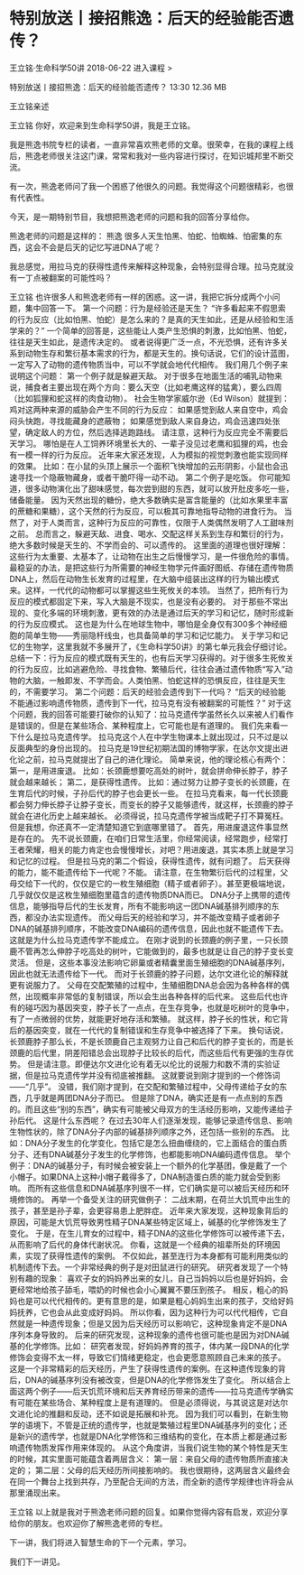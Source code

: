 # 特别放送丨接招熊逸：后天的经验能否遗传？


王立铭·生命科学50讲
2018-06-22
进入课程 >

特别放送丨接招熊逸：后天的经验能否遗传？
13:30 12.36 MB

王立铭亲述

王立铭
你好，欢迎来到生命科学50讲，我是王立铭。

我是熊逸书院专栏的读者，一直非常喜欢熊老师的文章。很荣幸，在我的课程上线后，熊逸老师很关注这门课，常常和我对一些内容进行探讨，在知识城邦里不断交流。

有一次，熊逸老师问了我一个困惑了他很久的问题。我觉得这个问题很精彩，也很有代表性。

今天，是一期特别节目，我想把熊逸老师的问题和我的回答分享给你。

熊逸老师的问题是这样的：
熊逸
很多人天生怕黑、怕蛇、怕蜘蛛、怕密集的东西，这会不会是后天的记忆写进DNA了呢？

我总感觉，用拉马克的获得性遗传来解释这种现象，会特别显得合理。拉马克就没有一丁点被翻案的可能性吗？

王立铭
也许很多人和熊逸老师有一样的困惑。这一讲，我把它拆分成两个小问题，集中回答一下。
第一个问题：行为是经验还是天生？
“许多看起来不假思索的行为反应（比如怕黑、怕蛇）是怎么来的？是真的天生如此，还是从经验和生活学来的？”
一个简单的回答是，这些能让人类产生恐惧的刺激，比如怕黑、怕蛇，往往是天生如此，是遗传决定的。
或者说得更广泛一点，不光恐惧，还有许多关系到动物生存和繁衍基本需求的行为，都是天生的。换句话说，它们的设计蓝图，一定写入了动物的遗传物质当中，可以不学就会地代代相传。
我们用几个例子来说明这个问题：
第一个例子就是躲避天敌。
对于很多在地面生活的哺乳动物来说，捕食者主要出现在两个方向：要么天空（比如老鹰这样的猛禽），要么四周（比如狐狸和蛇这样的肉食动物）。
社会生物学家威尔逊（Ed Wilson）就提到：鸡对这两种来源的威胁会产生不同的行为反应：
如果感觉到敌人来自空中，鸡会闷头快跑，寻找能藏身的遮蔽物；
如果感觉到敌人来自身边，鸡会迅速四处张望，确定敌人的方位，然后选择逃跑路线。
请注意，这种行为反应完全不需要后天学习。
哪怕是在人工饲养环境里长大的、一辈子没见过老鹰和狐狸的鸡，也会有一模一样的行为反应。
近年来大家还发现，人为模拟的视觉刺激也能实现同样的效果。
比如：在小鼠的头顶上展示一个面积飞快增加的云形阴影，小鼠也会迅速寻找一个隐蔽物藏身，或者干脆吓得一动不动。
第二个例子是吃饭。
你可能知道，很多动物演化出了甜味感觉，每次尝到甜的东西，就可以放开肚皮多吃一些，储备能量。
因为天然出现的糖份，绝大多数确实是富含能量的（比如水果里丰富的蔗糖和果糖），这个天然的行为反应，可以极其可靠地指导动物的进食行为。
当然了，对于人类而言，这种行为反应的可靠性，仅限于人类偶然发明了人工甜味剂之前。
总而言之，躲避天敌、进食、喝水、交配这样关系到生存和繁衍的行为，绝大多数时候是天生的、不学而会的、可以遗传的。
这里面的道理也很好理解：这些行为太重要、太基本了，让动物在出生之后慢慢学习，是一件很危险的事情。
最稳妥的办法，是把这些行为所需要的神经生物学元件画好图纸、存储在遗传物质DNA上，然后在动物生长发育的过程里，在大脑中组装出这样的行为输出模式来。这样，一代代的动物都可以掌握这些生死攸关的本领。
当然了，把所有行为反应的模式都固定下来，写入大脑是不现实，也是没有必要的。
对于那些不常出现的、变化多端的环境刺激，更有效的办法是通过后天的学习和记忆，随时形成新的行为反应模式。
这也是为什么在地球生物中，哪怕是全身仅有300多个神经细胞的简单生物——秀丽隐杆线虫，也具备简单的学习和记忆能力。
关于学习和记忆的生物学，这里我就不多展开了，《生命科学50讲》的第七单元我会仔细讨论。
总结一下：行为反应的模式既有天生的，也有后天学习获得的。对于很多生死攸关的行为反应，比如逃避危险、寻找食物、繁殖后代，往往会通过遗传物质“写入”动物的大脑，一触即发、不学而会。人类怕黑、怕蛇这样的恐惧反应，往往是天生的，不需要学习。
第二个问题：后天的经验会遗传到下一代吗？
“后天的经验能不能通过影响遗传物质，遗传到下一代，拉马克有没有被翻案的可能性？”
对于这个问题，我的回答可能要打破你的认知了：拉马克遗传学虽然长久以来被人们看作是错误的，但是在某些场合、某种程度上，它可能也是有道理的。
我们先来看一下什么是拉马克遗传学。
拉马克这个人在中学生物课本上就出现过，只不过是以反面典型的身份出现的。
拉马克是19世纪初期法国的博物学家，在达尔文提出进化论之前，拉马克就提出了自己的进化理论。
简单来说，他的理论核心有两个：
第一，是用进废退。
比如：长颈鹿想要吃高处的树叶，就会拼命伸长脖子，脖子就会越来越长；
第二，是获得性遗传。
比如：通过努力让脖子变长的长颈鹿，在生育后代的时候，子孙后代的脖子也会更长一些。
在拉马克看来，每一代长颈鹿都会努力伸长脖子让脖子变长，而变长的脖子又能够遗传，就这样，长颈鹿的脖子就会在进化历史上越来越长。
必须得说，拉马克遗传学被当成靶子打不算冤枉。但是我想，你还真不一定清楚知道它到底哪里错了。
首先，用进废退这件事显然是存在的。
先不说长颈鹿，在咱们日常生活里，你经常阅读，经常跑步，经常打王者荣耀，相关的能力肯定也会慢慢增长，对吧？用进废退，其实本质上就是学习和记忆的过程。
但是拉马克的第二个假设，获得性遗传，就有问题了。
后天获得的能力，能不能遗传给下一代呢？不能。
请注意，在生物繁衍后代的过程里，父母交给下一代的，仅仅是它的一枚生殖细胞（精子或者卵子）。甚至更极端地说，几乎就仅仅是这枚生殖细胞里蕴含的遗传物质DNA而已。
DNA分子上携带的遗传信息，能够指导后代的生长发育，所有不能影响这一团DNA碱基排列顺序的东西，都没办法实现遗传。
而父母后天的经验和学习，并不能改变精子或者卵子DNA的碱基排列顺序，不能改变DNA编码的遗传信息，因此也就不能遗传下去。
这就是为什么拉马克遗传学不能成立。
在刚才说到的长颈鹿的例子里，一只长颈鹿不管再怎么伸脖子吃高处的树叶，它能做到的，最多也就是让自己的脖子变长变灵活。
但是，这些本事没法影响它卵巢或者精囊里面生殖细胞的DNA碱基序列，因此也就无法遗传给下一代。
而对于长颈鹿的脖子问题，达尔文进化论的解释就更有说服力了。
父母在交配繁殖的过程中，生殖细胞DNA总会因为各种各样的偶然，出现概率非常低的复制错误，所以会生出各种各样的后代来。
这些后代也许有的碰巧因为基因突变，脖子长了一点点，在生存竞争，也就是吃树叶的竞争中，有了一点微弱的优势，就能更好地存活和繁殖。
就这样，脖子长的性状，和它背后的基因突变，就在一代代的复制错误和生存竞争中被选择了下来。
换句话说，长颈鹿脖子那么长，不是长颈鹿自己主观努力让自己和后代的脖子变长的，而是长颈鹿的后代里，阴差阳错总会出现脖子比较长的后代，而这些后代有更强的生存优势。
但是请注意。即便达尔文进化论有着无以伦比的说服力和数不清的实验证据，但是拉马克遗传学并没有彻底被推翻。
这就要说到刚才提到的一个修饰词——“几乎”。
没错，我们刚才提到，在交配和繁殖过程中，父母传递给子女的东西，几乎就是两团DNA分子而已。
但是除了DNA，确实还是有一点点别的东西的。而且这些“别的东西”，确实有可能被父母双方的生活经历影响，又能传递给子孙后代。
这是什么东西呢？
在过去30年人们逐渐发现，能够记录遗传信息、影响生物性状的，除了DNA分子内部的碱基排列顺序之外，还包括一些别的东西。
比如：DNA分子发生的化学变化，包括它是怎么扭曲缠绕的，它上面结合的蛋白质分子、还有DNA碱基分子发生的化学修饰，也都能影响DNA编码遗传信息。
举个例子：DNA的碱基分子，有时候会被安装上一个额外的化学基团，像是戴了一个小帽子。如果DNA上这种小帽子戴得多了，DNA制造蛋白质的能力就会受到影响。
而所有这些信息和DNA碱基序列很不一样，它们确实是可以被后天经历和环境修饰的。
再举一个备受关注的研究做例子：
二战末期，在荷兰大饥荒中出生的孩子，甚至是孙子辈，会更容易患上肥胖症。
近年来大家发现，这种现象背后的原因，可能是大饥荒导致男性精子DNA某些特定区域上，碱基的化学修饰发生了变化。
于是，在生儿育女的过程中，精子DNA的这些化学修饰可以被传递下去，从而影响了后代的身体代谢状况。
你看，这就是一个经典的祖辈所处的环境因素，实现了获得性遗传的案例。
不仅如此，甚至连行为本身都有可能利用类似的机制遗传下去。一个非常经典的例子是对田鼠进行的研究。
研究者发现了一个特别有趣的现象：
喜欢子女的妈妈养出来的女儿，自己当妈妈以后也是好妈妈，会更经常地给孩子舔毛，喂奶的时候也会小心翼翼不要压到孩子。
相反，粗心的妈妈也是可以代代相传的。更有意思的是，如果是粗心妈妈生出来的孩子，交给好妈妈抚养，它也会从此变成好妈妈。
所以你看，因为这种行为可以代代相传，它自然就是一种遗传现象；但是又因为后天经历可以影响它，这种现象肯定不是DNA序列本身导致的。
后来的研究发现，这种现象的遗传也很可能也是因为对DNA碱基的化学修饰。比如：
研究者发现，好妈妈养育的孩子，体内某一段DNA的化学修饰会变得不太一样，导致它们情绪更稳定，也会更愿意照顾自己未来的孩子。
这是一个非常精彩的后天经历，产生了获得性遗传的案例。在这种遗传现象的背后，DNA的碱基序列没有被改变，但是DNA的化学修饰发生了变化。
所以结合上面这两个例子——后天饥荒环境和后天养育经历带来的遗传——拉马克遗传学确实有可能在某些场合、某种程度上是有道理的。
但是必须得说，与其说这是对达尔文进化论的推翻和反动，还不如说是拓展和补充。
因为我们可以看到，在新生物学的语境下，不管是正统的遗传学，也就是繁殖过程里DNA碱基序列的变化；还是新兴的遗传学，也就是DNA化学修饰和三维结构的变化，在本质上都是通过影响遗传物质发挥作用来体现的。
从这个角度讲，当我们说生物的某个特性是天生的时候，其实里面可能蕴含着两层含义：
第一层：来自父母的遗传物质所直接决定的；
第二层：父母的后天经历所间接影响的。
我也很期待，这两层含义最终会在同一个舞台上找到共存，乃至配合无间的方法，而全新的遗传学规律也许将会从那里涌现出来。

王立铭
以上就是我对于熊逸老师问题的回复。如果你觉得内容有启发，欢迎分享给你的朋友。也欢迎你了解熊逸老师的专栏。

下一讲，我们将进入智慧生命的下一个元素，学习。

我们下一讲见。